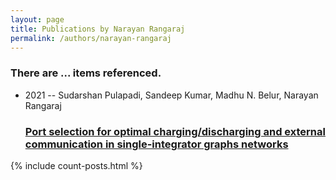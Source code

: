 ```yaml
---
layout: page
title: Publications by Narayan Rangaraj
permalink: /authors/narayan-rangaraj
---
```


<h3 id="number-posts">There are ... items referenced.</h3>
<ul class="post-list">
<li><span class='post-meta'>2021 -- Sudarshan Pulapadi, Sandeep Kumar, Madhu N. Belur, Narayan Rangaraj</span><h3><a class='post-link' href="{{ site.baseurl }}/port-selection-for-optimal-charging-discharging-and-external-communication-in-single-integrator-graphs-networks">Port selection for optimal charging/discharging and external communication in single-integrator graphs networks</a></h3></li>

</ul>
{% include count-posts.html %}
